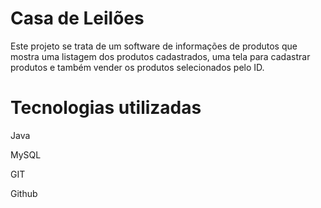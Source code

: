 # Casa de Leilões 

Este projeto se trata de um software de informações de produtos que mostra uma listagem dos produtos cadastrados, uma tela para cadastrar produtos e também vender os produtos selecionados pelo ID. 

# Tecnologias utilizadas 

Java<br> 

MySQL<br> 

GIT<br> 

Github<br> 
